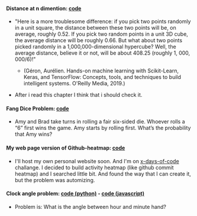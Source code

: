 
#### Distance at n dimention: [code](https://github.com/bilative/99problems-ft-bilal/blob/master/mi-problemas/files/distance_at_n_dim.py)
- "Here is a more troublesome difference: if you pick two points randomly in a unit square, the distance between these two points will be, on average, roughly 0.52. If you pick two random points in a unit 3D cube, the average distance will be roughly 0.66. But what about two points picked randomly in a 1,000,000-dimensional hypercube? Well, the average distance, believe it or not, will be about 408.25 (roughly 1, 000, 000/6)!"

  - (Géron, Aurélien. Hands-on machine learning with Scikit-Learn, Keras, and TensorFlow: Concepts, tools, and techniques to build intelligent systems. O'Reilly Media, 2019.)

* After i read this chapter I think that i should check it.

#### Fang Dice Problem: [code](https://github.com/bilative/99problems-ft-bilal/blob/master/mi-problemas/files/faang_dice_problem.py)
* Amy and Brad take turns in rolling a fair six-sided die. Whoever rolls a “6” first wins the game. Amy starts by rolling first. What’s the probability that Amy wins?

#### My web page version of Github-heatmap: [code](https://github.com/bilative/99problems-ft-bilal/blob/master/mi-problemas/files/files/github_heatmap.md)
* I'll host my own personal website soon. And I'm on [x-days-of-code](https://bilative.github.io/xdaysofcode) challange. I decided to build activity heatmap (like github commit heatmap) and I searched little bit. And found the way that I can create it, but the problem was automizing.

#### Clock angle problem: [code (python)](https://github.com/bilative/99problems-ft-bilal/blob/master/mi-problemas/files/files/clock_angle.ipynb) - [code (javascript)](https://github.com/bilative/99problems-ft-bilal/blob/master/mi-problemas/files/files/clock_angle.js)
* Problem is: What is the angle between hour and minute hand?